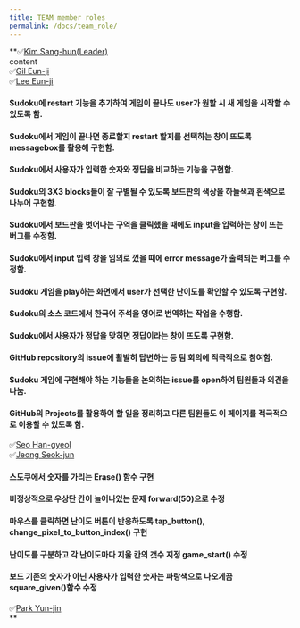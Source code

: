 ```yaml
---
title: TEAM member roles
permalink: /docs/team_role/
---
```

**&#9989;[Kim Sang-hun(Leader)](https://github.com/baldwinIV)<br>
content<br>
&#9989;[Gil Eun-ji](https://github.com/EunJiGil)<br>
&#9989;[Lee Eun-ji](https://github.com/eunji0123)<br>
#### Sudoku에 restart 기능을 추가하여 게임이 끝나도 user가 원할 시 새 게임을 시작할 수 있도록 함.<br>
#### Sudoku에서 게임이 끝나면 종료할지 restart 할지를 선택하는 창이 뜨도록 messagebox를 활용해 구현함.<br>
#### Sudoku에서 사용자가 입력한 숫자와 정답을 비교하는 기능을 구현함.<br>
#### Sudoku의 3X3 blocks들이 잘 구별될 수 있도록 보드판의 색상을 하늘색과 흰색으로 나누어 구현함.<br>
#### Sudoku에서 보드판을 벗어나는 구역을 클릭했을 때에도 input을 입력하는 창이 뜨는 버그를 수정함.<br>
#### Sudoku에서 input 입력 창을 임의로 껐을 때에 error message가 출력되는 버그를 수정함.<br>
#### Sudoku 게임을 play하는 화면에서 user가 선택한 난이도를 확인할 수 있도록 구현함.<br>
#### Sudoku의 소스 코드에서 한국어 주석을 영어로 번역하는 작업을 수행함.<br>
#### Sudoku에서 사용자가 정답을 맞히면 정답이라는 창이 뜨도록 구현함.<br>
#### GitHub repository의 issue에 활발히 답변하는 등 팀 회의에 적극적으로 참여함.<br>
#### Sudoku 게임에 구현해야 하는 기능들을 논의하는 issue를 open하여 팀원들과 의견을 나눔.<br>
#### GitHub의 Projects를 활용하여 할 일을 정리하고 다른 팀원들도 이 페이지를 적극적으로 이용할 수 있도록 함.<br>
&#9989;[Seo Han-gyeol](https://github.com/Seo-han-gyeol)<br>
&#9989;[Jeong Seok-jun](https://github.com/June1010)<br>
#### 스도쿠에서 숫자를 가리는 Erase() 함수 구현<br>
#### 비정상적으로 우상단 칸이 늘어나있는 문제 forward(50)으로 수정<br>
#### 마우스를 클릭하면 난이도 버튼이 반응하도록  tap_button(), change_pixel_to_button_index() 구현<br>
#### 난이도를 구분하고 각 난이도마다 지울 칸의 갯수 지정 game_start() 수정<br>
#### 보드 기존의 숫자가 아닌 사용자가 입력한 숫자는 파랑색으로 나오게끔 square_given()함수 수정<br>
&#9989;[Park Yun-jin](https://github.com/younjin0520)<br>**
